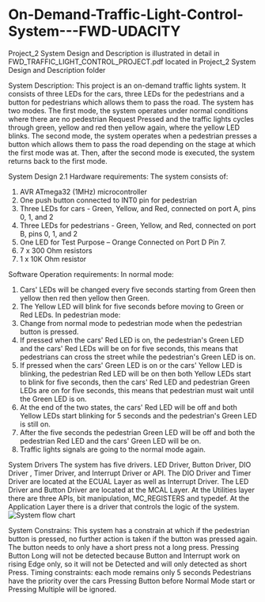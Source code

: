 # On-Demand-Traffic-Light-Control-System---FWD-UDACITY
Project_2 System Design and Description is illustrated in detail in FWD_TRAFFIC_LIGHT_CONTROL_PROJECT.pdf
located in Project_2 System Design and Description folder

System Description:
This project is an on-demand traffic lights system. It consists of three LEDs for the cars, three LEDs for
the pedestrians and a button for pedestrians which allows them to pass the road.
The system has two modes. The first mode, the system operates under normal conditions where there are
no pedestrian Request Pressed and the traffic lights cycles through green, yellow and red then yellow
again, where the yellow LED blinks. The second mode, the system operates when a pedestrian presses a
button which allows them to pass the road depending on the stage at which the first mode was at. Then,
after the second mode is executed, the system returns back to the first mode.

System Design
2.1 Hardware requirements:
The system consists of:
1. AVR ATmega32 (1MHz) microcontroller
2. One push button connected to INT0 pin for pedestrian
3. Three LEDs for cars - Green, Yellow, and Red, connected on port A, pins 0, 1, and 2
4. Three LEDs for pedestrians - Green, Yellow, and Red, connected on port B, pins 0, 1, and 2
5. One LED for Test Purpose – Orange Connected on Port D Pin 7.
6. 7 x 300 Ohm resistors
7. 1 x 10K Ohm resistor

Software Operation requirements:
In normal mode:
1. Cars' LEDs will be changed every five seconds starting from Green then yellow then red then yellow
then Green.
2. The Yellow LED will blink for five seconds before moving to Green or Red LEDs.
In pedestrian mode:
1. Change from normal mode to pedestrian mode when the pedestrian button is pressed.
2. If pressed when the cars' Red LED is on, the pedestrian's Green LED and the cars' Red LEDs will be on
for five seconds, this means that pedestrians can cross the street while the pedestrian's Green LED is on.
3. If pressed when the cars' Green LED is on or the cars' Yellow LED is blinking, the pedestrian Red LED
will be on then both Yellow LEDs start to blink for five seconds, then the cars' Red LED and pedestrian
Green LEDs are on for five seconds, this means that pedestrian must wait until the Green LED is on.
4. At the end of the two states, the cars' Red LED will be off and both Yellow LEDs start blinking for 5
seconds and the pedestrian's Green LED is still on.
5. After the five seconds the pedestrian Green LED will be off and both the pedestrian Red LED and the
cars' Green LED will be on.
6. Traffic lights signals are going to the normal mode again.

System Drivers
The system has five drivers. LED Driver, Button Driver, DIO Driver , Timer Driver, and Interrupt Driver
or API. The DIO Driver and Timer Driver are located at the ECUAL Layer as well as Interrupt Driver.
The LED Driver and Button Driver are located at the MCAL Layer. At the Utilities layer there are three
APIs, bit manipulation, MC_REGISTERS and typedef. At the Application Layer there is a driver that
controls the logic of the system.
![System flow chart](https://user-images.githubusercontent.com/113884712/207631629-75c05f17-aa06-4d50-a0f1-3a612f2e780a.png)

System Constrains:
This system has a constrain at which if the pedestrian button is pressed, no further action is taken if the
button was pressed again. The button needs to only have a short press not a long press. Pressing Button
Long will not be detected because Button and Interrupt work on rising Edge only, so it will not be
Detected and will only detected as short Press.
Timing constraints: each mode remains only 5 seconds
Pedestrians have the priority over the cars
Pressing Button before Normal Mode start or Pressing Multiple will be ignored.
